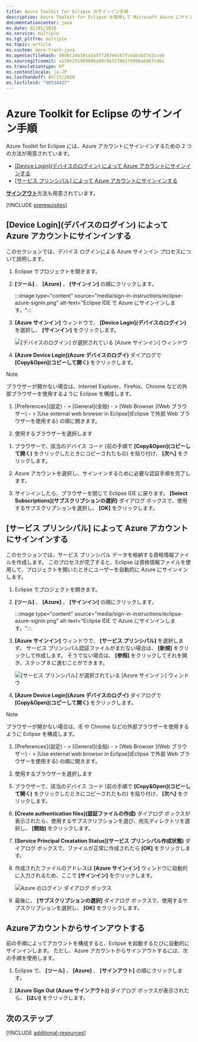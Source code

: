 ```yaml
---
title: Azure Toolkit for Eclipse のサインイン手順
description: Azure Toolkit for Eclipse を使用して Microsoft Azure にサインインする方法について説明します。
documentationcenter: java
ms.date: 02/01/2018
ms.service: multiple
ms.tgt_pltfrm: multiple
ms.topic: article
ms.custom: devx-track-java
ms.openlocfilehash: d0dbc16a16ca3a5ff367e6c67fceabcb37e2cce6
ms.sourcegitcommit: a139e25190960ba89c9e31f861f0996a6067cd6c
ms.translationtype: HT
ms.contentlocale: ja-JP
ms.lasthandoff: 09/15/2020
ms.locfileid: "90534427"
---
```

# <a name="sign-in-instructions-for-the-azure-toolkit-for-eclipse"></a>Azure Toolkit for Eclipse のサインイン手順

Azure Toolkit for Eclipse には、Azure アカウントにサインインするための 2 つの方法が用意されています。

  - [[Device Login]\(デバイスのログイン\) によって Azure アカウントにサインインする](#sign-in-to-your-azure-account-by-device-login)
  - [[サービス プリンシパル] によって Azure アカウントにサインインする](#sign-in-to-your-azure-account-by-service-principal)

[**サインアウト**](#sign-out-of-your-azure-account)方法も用意されています。

[!INCLUDE [prerequisites](includes/prerequisites.md)]

## <a name="sign-in-to-your-azure-account-by-device-login"></a>[Device Login]\(デバイスのログイン\) によって Azure アカウントにサインインする

このセクションでは、デバイス ログインによる Azure サインイン プロセスについて説明します。

1. Eclipse でプロジェクトを開きます。

1. **[ツール]** 、 **[Azure]** 、 **[サインイン]** の順にクリックします。

      :::image type="content" source="media/sign-in-instructions/eclipse-azure-signin.png" alt-text="Eclipse IDE で Azure にサインインします。":::

1. **[Azure サインイン]** ウィンドウで、 **[Device Login]\(デバイスのログイン\)** を選択し、 **[サインイン]** をクリックします。

   ![[デバイスのログイン] が選択されている [Azure サインイン] ウィンドウ][I02]

1. **[Azure Device Login]\(Azure デバイスのログイ\)** ダイアログで **[Copy&Open]\(コピーして開く\)** をクリックします。

> [!NOTE]
>
> ブラウザーが開かない場合は、Internet Explorer、Firefox、Chrome などの外部ブラウザーを使用するように Eclipse を構成します。
>
> 1. [Preferences]\(設定\) - > [General]\(全般\) - > [Web Browser ]\(Web ブラウザー\) - > [Use external web browser in Eclipse]\(Eclipse で外部 Web ブラウザーを使用する\) の順に開きます。
>
> 2. 使用するブラウザーを選択します
>

1. ブラウザーで、該当のデバイス コード (前の手順で **[Copy&Open]\(コピーして開く\)** をクリックしたときにコピーされたもの) を貼り付け、 **[次へ]** をクリックします。

1. Azure アカウントを選択し、サインインするために必要な認証手順を完了します。

1. サインインしたら、ブラウザーを閉じて Eclipse IDE に戻ります。 **[Select Subscriptions]\(サブスクリプションの選択\)** ダイアログ ボックスで、使用するサブスクリプションを選択し、 **[OK]** をクリックします。

## <a name="sign-in-to-your-azure-account-by-service-principal"></a>[サービス プリンシパル] によって Azure アカウントにサインインする

このセクションでは、サービス プリンシパル データを格納する資格情報ファイルを作成します。 このプロセスが完了すると、Eclipse は資格情報ファイルを使用して、プロジェクトを開いたときにユーザーを自動的に Azure にサインインします。

1. Eclipse でプロジェクトを開きます。

2. **[ツール]** 、 **[Azure]** 、 **[サインイン]** の順にクリックします。

      :::image type="content" source="media/sign-in-instructions/eclipse-azure-signin.png" alt-text="Eclipse IDE で Azure にサインインします。":::

3. **[Azure サインイン]** ウィンドウで、 **[サービス プリンシパル]** を選択します。 サービス プリンシパル認証ファイルがまだない場合は、 **[新規]** をクリックして作成します。 そうでない場合は、 **[参照]** をクリックしてそれを開き、ステップ 8 に進むことができます。

   ![[サービス プリンシパル] が選択されている [Azure サインイン] ウィンドウ][A02]

4. **[Azure Device Login]\(Azure デバイスのログイ\)** ダイアログで **[Copy&Open]\(コピーして開く\)** をクリックします。

> [!NOTE]
>
> ブラウザーが開かない場合は、IE や Chrome などの外部ブラウザーを使用するように Eclipse を構成します。
>
> 1. [Preferences]\(設定\) - > [General]\(全般\) - > [Web Browser ]\(Web ブラウザー\) - > [Use external web browser in Eclipse]\(Eclipse で外部 Web ブラウザーを使用する\) の順に開きます。
>
> 2. 使用するブラウザーを選択します
>

5. ブラウザーで、該当のデバイス コード (前の手順で **[Copy&Open]\(コピーして開く\)** をクリックしたときにコピーされたもの) を貼り付け、 **[次へ]** をクリックします。

6. **[Create authentication files]\(認証ファイルの作成\)** ダイアログ ボックスが表示されたら、使用するサブスクリプションを選び、宛先ディレクトリを選択し、 **[開始]** をクリックします。

7. **[Service Principal Creatation Status]\(サービス プリンシパル作成状態\)** ダイアログ ボックスで、ファイルが正常に作成されたら **[OK]** をクリックします。

8. 作成されたファイルのアドレスは **[Azure サインイン]** ウィンドウに自動的に入力されるため、ここで **[サインイン]** をクリックします。

   ![Azure のログイン ダイアログ ボックス][A06]

9. 最後に、 **[サブスクリプションの選択]** ダイアログ ボックスで、使用するサブスクリプションを選択し、 **[OK]** をクリックします。


## <a name="sign-out-of-your-azure-account"></a>Azureアカウントからサインアウトする

前の手順によってアカウントを構成すると、Eclipse を起動するたびに自動的にサインインします。 ただし、Azure アカウントからサインアウトするには、次の手順を使用します。

1. Eclipse で、 **[ツール]** 、 **[Azure]** 、 **[サインアウト]** の順にクリックします。

2. **[Azure Sign Out (Azure サインアウト)]** ダイアログ ボックスが表示されたら、 **[はい]** をクリックします。

## <a name="next-steps"></a>次のステップ

[!INCLUDE [additional-resources](includes/additional-resources.md)]

<!-- URL List -->


<!-- IMG List -->

[I02]: media/sign-in-instructions/I02.png

[A02]: media/sign-in-instructions/A02.png
[A06]: media/sign-in-instructions/A06.png